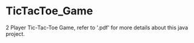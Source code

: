 # TicTacToe_Game
2 Player Tic-Tac-Toe Game, refer to '.pdf' for more details about this java project.
